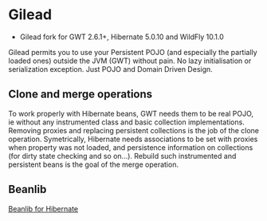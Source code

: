 Gilead
======

* Gilead fork for GWT 2.6.1+, Hibernate 5.0.10 and WildFly 10.1.0

Gilead permits you to use your Persistent POJO (and especially the partially loaded ones) outside the JVM (GWT) without pain. No lazy initialisation or serialization exception. Just POJO and Domain Driven Design.


Clone and merge operations
--------------------------

To work properly with Hibernate beans, GWT needs them to be real POJO, ie without any instrumented class and basic collection implementations. Removing proxies and replacing persistent collections is the job of the clone operation.
Symetrically, Hibernate needs associations to be set with proxies when property was not loaded, and persistence information on collections (for dirty state checking and so on...). Rebuild such instrumented and persistent beans is the goal of the merge operation.

Beanlib
--------------------------

[Beanlib for Hibernate](https://github.com/emsouza/beanlib)